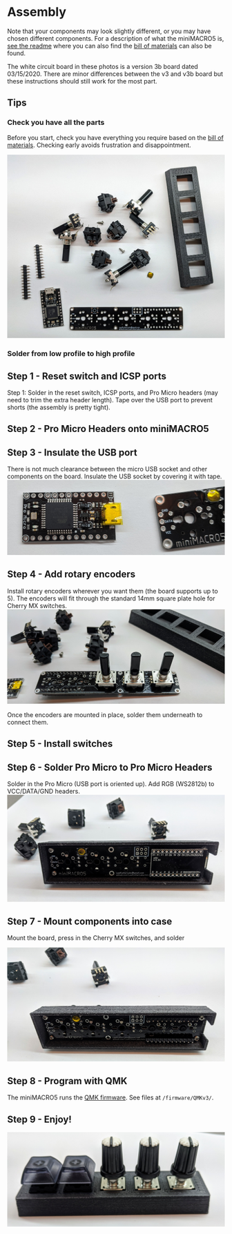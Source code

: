 # Assembly
Note that your components may look slightly different, or you may have chosen different components.  For a description of what the miniMACRO5 is, [see the readme](README.md) where you can also find the [bill of materials](README.md##bill-of-materials-bom) can also be found.

The white circuit board in these photos is a version 3b board dated 03/15/2020.  There are minor differences between the v3 and v3b board but these instructions should still work for the most part.

## Tips
### Check you have all the parts
Before you start, check you have everything you require based on the [bill of materials](README.md##bill-of-materials-bom).  Checking early avoids frustration and disappointment.

![](photos/parts.jpg)

### Solder from low profile to high profile


## Step 1 - Reset switch and ICSP ports
Step 1: Solder in the reset switch, ICSP ports, and Pro Micro headers (may need to trim the extra header length). Tape over the USB port to prevent shorts (the assembly is pretty tight).

## Step 2 - Pro Micro Headers onto miniMACRO5

## Step 3 - Insulate the USB port
There is not much clearance between the micro USB socket and other components on the board.  Insulate the USB socket by covering it with tape.
![](photos/tape.jpg)

## Step 4 - Add rotary encoders
Install rotary encoders wherever you want them (the board supports up to 5). The encoders will fit through the standard 14mm square plate hole for Cherry MX switches.
![](photos/rotaries.jpg)

Once the encoders are mounted in place, solder them underneath to connect them.

## Step 5 - Install switches

## Step 6 - Solder Pro Micro to Pro Micro Headers
Solder in the Pro Micro (USB port is oriented up). Add RGB (WS2812b) to VCC/DATA/GND headers.
![](photos/promicro.jpg)


## Step 7 - Mount components into case
Mount the board, press in the Cherry MX switches, and solder

![](photos/casemount.jpg)


## Step 8 - Program with QMK
The miniMACRO5 runs the [QMK firmware](https://qmk.fm/).  See files at `/firmware/QMKv3/`.

## Step 9 - Enjoy!
![](photos/finish2.jpg)


